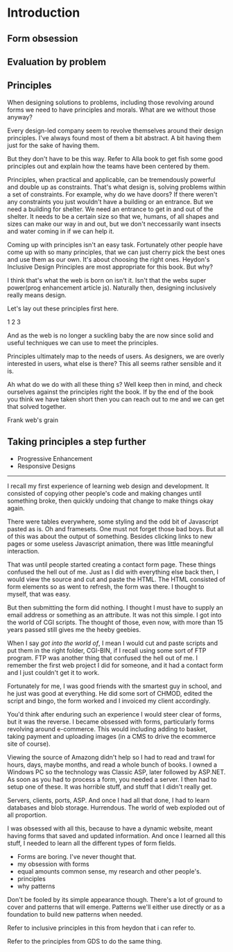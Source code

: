 # Introduction

## Form obsession

## Evaluation by problem

## Principles

When designing solutions to problems, including those revolving around forms we need to have principles and morals. What are we without those anyway?

Every design-led company seem to revolve themselves around their design principles. I've always found most of them a bit abstract. A bit having them just for the sake of having them.

But they don't have to be this way. Refer to Alla book to get fish some good principles out and explain how the teams have been centered by them.

Principles, when practical and applicable, can be tremendously powerful and double up as constraints. That's what design is, solving problems within a set of constraints. For example, why do we have doors? If there weren't any constraints you just wouldn't have a building or an entrance. But we need a building for shelter. We need an entrance to get in and out of the shelter. It needs to be a certain size so that we, humans, of all shapes and sizes can make our way in and out, but we don't neccessarily want insects and water coming in if we can help it.

Coming up with principles isn't an easy task. Fortunately other people have come up with so many principles, that we can just cherry pick the best ones and use them as our own. It's about choosing the right ones. Heydon's Inclusive Design Principles are most appropriate for this book. But why?

I think that's what the web is born on isn't it. Isn't that the webs super power(prog enhancement article js). Naturally then, designing inclusively really means design.

Let's lay out these principles first here.

1
2
3

And as the web is no longer a suckling baby the are now since solid and useful techniques we can use to meet the principles.

Principles ultimately map to the needs of users. As designers, we are overly interested in users, what else is there? This all seems rather sensible and it is.

Ah what do we do with all these thing s? Well keep then in mind, and check ourselves against the principles right the book. If by the end of the book you think we have taken short then you can reach out to me and we can get that solved together.

Frank web's grain

## Taking principles a step further

- Progressive Enhancement
- Responsive Designs

---

I recall my first experience of learning web design and development. It consisted of copying other people's code and making changes until something broke, then quickly undoing that change to make things okay again.

There were tables everywhere, some styling and the odd bit of Javascript pasted as is. Oh and framesets. One must not forget those bad boys. But all of this was about the output of something. Besides clicking links to new pages or some useless Javascript animation, there was little meaningful interaction.

That was until people started creating a contact form page. These things confused the hell out of me. Just as I did with everything else back then, I would view the source and cut and paste the HTML. The HTML consisted of form elements so as went to refresh, the form was there. I thought to myself, that was easy.

But then submitting the form did nothing. I thought I must have to supply an email address or something as an attribute. It was not this simple. I got into the world of CGI scripts. The thought of those, even now, with more than 15 years passed still gives me the heeby geebies.

When I say *got into the world of*, I mean I would cut and paste scripts and put them in the right folder, CGI-BIN, if I recall using some sort of FTP program. FTP was another thing that confused the hell out of me. I remember the first web project I did for someone, and it had a contact form and I just couldn't get it to work.

Fortunately for me, I was good friends with the smartest guy in school, and he just was good at everything. He did some sort of CHMOD, edited the script and bingo, the form worked and I invoiced my client accordingly.

You'd think after enduring such an experience I would steer clear of forms, but it was the reverse. I became obsessed with forms, particularly forms revolving around e-commerce. This would including adding to basket, taking payment and uploading images (in a CMS to drive the ecommerce site of course).

Viewing the source of Amazong didn't help so I had to read and trawl for hours, days, maybe months, and read a whole bunch of books. I owned a Windows PC so the technology was Classic ASP, later followed by ASP.NET. As soon as you had to process a form, you needed a server. I then had to setup one of these. It was horrible stuff, and stuff that I didn't really get.

Servers, clients, ports, ASP. And once I had all that done, I had to learn databases and blob storage. Hurrendous. The world of web exploded out of all proportion.

I was obsessed with all this, because to have a dynamic website, meant having forms that saved and updated information. And once I learned all this stuff, I needed to learn all the different types of form fields.




- Forms are boring. I've never thought that.
- my obsession with forms
- equal amounts common sense, my research and other people's.
- principles
- why patterns


Don't be fooled by its simple appearance though. There's a lot of ground to cover and patterns that will emerge. Patterns we'll either use directly or as a foundation to build new patterns when needed.

Refer to inclusive principles in this from heydon that i can refer to.

Refer to the principles from GDS to do the same thing.
